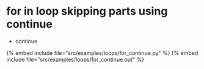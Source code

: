 # for in loop skipping parts using continue

* continue

{% embed include file="src/examples/loops/for_continue.py" %}
{% embed include file="src/examples/loops/for_continue.out" %}


